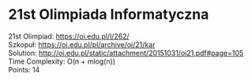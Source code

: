 # 21st Olimpiada Informatyczna
21st Olimpiad: https://oi.edu.pl/l/262/ <br />
Szkopuł: https://oi.edu.pl/pl/archive/oi/21/kar <br />
Solution: http://oi.edu.pl/static/attachment/20151031/oi21.pdf#page=105 <br />
Time Complexity: O(n + mlog(n)) <br />
Points: 14 <br />